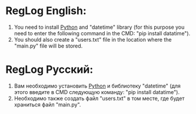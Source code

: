 # RegLog English:

1. You need to install <a href = "https://www.python.org/downloads">Python</a> and "datetime" library (for this purpose you need to enter the following command in the CMD: "pip install datatime").
2. You should also create a "users.txt" file in the location where the "main.py" file will be stored.


# RegLog Русский:

1. Вам необходимо установить <a href = "https://www.python.org/downloads">Python</a> и библиотеку "datetime" (для этого введите в CMD следующую команду: "pip install datatime").
2. Необходимо также создать файл "users.txt" в том месте, где будет храниться файл "main.py".
